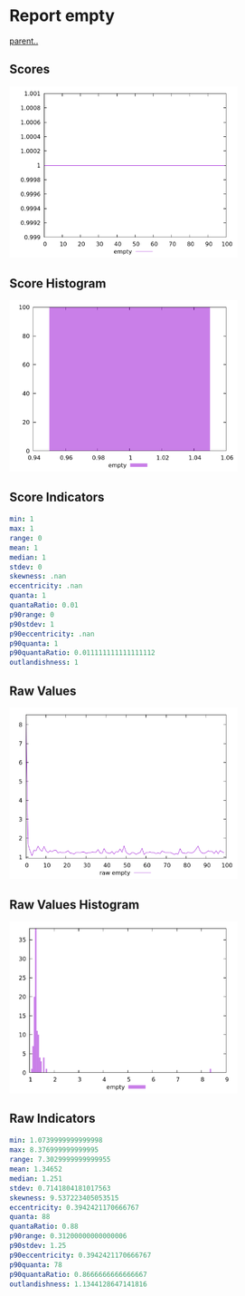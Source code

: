 # Report empty

[parent..](./..)  


## Scores

![score](./score.png)  

## Score Histogram

![hist](./hist.png)  

## Score Indicators

```yaml
min: 1
max: 1
range: 0
mean: 1
median: 1
stdev: 0
skewness: .nan
eccentricity: .nan
quanta: 1
quantaRatio: 0.01
p90range: 0
p90stdev: 1
p90eccentricity: .nan
p90quanta: 1
p90quantaRatio: 0.011111111111111112
outlandishness: 1

```

## Raw Values

![raw](./raw.png)  

## Raw Values Histogram

![raw hist](./raw_hist.png)  

## Raw Indicators

```yaml
min: 1.0739999999999998
max: 8.376999999999995
range: 7.3029999999999955
mean: 1.34652
median: 1.251
stdev: 0.7141804181017563
skewness: 9.537223405053515
eccentricity: 0.3942421170666767
quanta: 88
quantaRatio: 0.88
p90range: 0.31200000000000006
p90stdev: 1.25
p90eccentricity: 0.3942421170666767
p90quanta: 78
p90quantaRatio: 0.8666666666666667
outlandishness: 1.1344128647141816

```

<style>
  img {
    max-width: 80%;
  }
</style>
      
